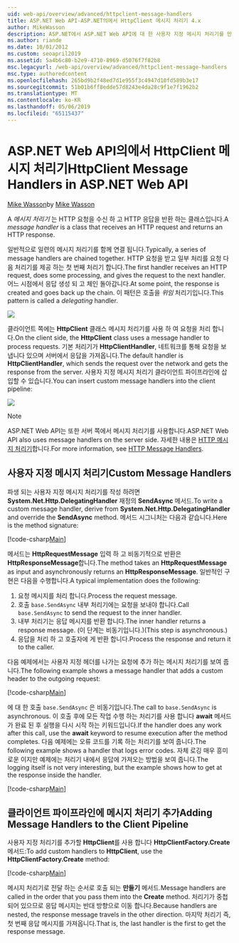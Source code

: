 ```yaml
---
uid: web-api/overview/advanced/httpclient-message-handlers
title: ASP.NET Web API-ASP.NET의에서 HttpClient 메시지 처리기 4.x
author: MikeWasson
description: ASP.NET에서 ASP.NET Web API에 대 한 사용자 지정 메시지 처리기를 만들 4.x
ms.author: riande
ms.date: 10/01/2012
ms.custom: seoapril2019
ms.assetid: 5a4b6c80-b2e9-4710-8969-d5076f7f82b8
msc.legacyurl: /web-api/overview/advanced/httpclient-message-handlers
msc.type: authoredcontent
ms.openlocfilehash: 265bd9b2f48ed7d1e955f3c4947d10fd589b3e17
ms.sourcegitcommit: 51b01b6ff8edde57d8243e4da28c9f1e7f1962b2
ms.translationtype: MT
ms.contentlocale: ko-KR
ms.lasthandoff: 05/06/2019
ms.locfileid: "65115437"
---
```

# <a name="httpclient-message-handlers-in-aspnet-web-api"></a><span data-ttu-id="d0456-103">ASP.NET Web API의에서 HttpClient 메시지 처리기</span><span class="sxs-lookup"><span data-stu-id="d0456-103">HttpClient Message Handlers in ASP.NET Web API</span></span>

<span data-ttu-id="d0456-104">[Mike Wasson](https://github.com/MikeWasson)</span><span class="sxs-lookup"><span data-stu-id="d0456-104">by [Mike Wasson](https://github.com/MikeWasson)</span></span>

<span data-ttu-id="d0456-105">A *메시지 처리기* 는 HTTP 요청을 수신 하 고 HTTP 응답을 반환 하는 클래스입니다.</span><span class="sxs-lookup"><span data-stu-id="d0456-105">A *message handler* is a class that receives an HTTP request and returns an HTTP response.</span></span>

<span data-ttu-id="d0456-106">일반적으로 일련의 메시지 처리기를 함께 연결 됩니다.</span><span class="sxs-lookup"><span data-stu-id="d0456-106">Typically, a series of message handlers are chained together.</span></span> <span data-ttu-id="d0456-107">HTTP 요청을 받고 일부 처리를 요청 다음 처리기를 제공 하는 첫 번째 처리기 합니다.</span><span class="sxs-lookup"><span data-stu-id="d0456-107">The first handler receives an HTTP request, does some processing, and gives the request to the next handler.</span></span> <span data-ttu-id="d0456-108">어느 시점에서 응답 생성 되 고 체인 돌아갑니다.</span><span class="sxs-lookup"><span data-stu-id="d0456-108">At some point, the response is created and goes back up the chain.</span></span> <span data-ttu-id="d0456-109">이 패턴은 호출을 *위임* 처리기입니다.</span><span class="sxs-lookup"><span data-stu-id="d0456-109">This pattern is called a *delegating* handler.</span></span>

![](httpclient-message-handlers/_static/image1.png)

<span data-ttu-id="d0456-110">클라이언트 쪽에는 **HttpClient** 클래스 메시지 처리기를 사용 하 여 요청을 처리 합니다.</span><span class="sxs-lookup"><span data-stu-id="d0456-110">On the client side, the **HttpClient** class uses a message handler to process requests.</span></span> <span data-ttu-id="d0456-111">기본 처리기가 **HttpClientHandler**, 네트워크를 통해 요청을 보냅니다 있으며 서버에서 응답을 가져옵니다.</span><span class="sxs-lookup"><span data-stu-id="d0456-111">The default handler is **HttpClientHandler**, which sends the request over the network and gets the response from the server.</span></span> <span data-ttu-id="d0456-112">사용자 지정 메시지 처리기 클라이언트 파이프라인에 삽입할 수 있습니다.</span><span class="sxs-lookup"><span data-stu-id="d0456-112">You can insert custom message handlers into the client pipeline:</span></span>

![](httpclient-message-handlers/_static/image2.png)

> [!NOTE]
> <span data-ttu-id="d0456-113">ASP.NET Web API는 또한 서버 쪽에서 메시지 처리기를 사용합니다.</span><span class="sxs-lookup"><span data-stu-id="d0456-113">ASP.NET Web API also uses message handlers on the server side.</span></span> <span data-ttu-id="d0456-114">자세한 내용은 [HTTP 메시지 처리기](http-message-handlers.md)합니다.</span><span class="sxs-lookup"><span data-stu-id="d0456-114">For more information, see [HTTP Message Handlers](http-message-handlers.md).</span></span>

## <a name="custom-message-handlers"></a><span data-ttu-id="d0456-115">사용자 지정 메시지 처리기</span><span class="sxs-lookup"><span data-stu-id="d0456-115">Custom Message Handlers</span></span>

<span data-ttu-id="d0456-116">파생 되는 사용자 지정 메시지 처리기를 작성 하려면 **System.Net.Http.DelegatingHandler** 재정의 **SendAsync** 메서드.</span><span class="sxs-lookup"><span data-stu-id="d0456-116">To write a custom message handler, derive from **System.Net.Http.DelegatingHandler** and override the **SendAsync** method.</span></span> <span data-ttu-id="d0456-117">메서드 시그니처는 다음과 같습니다.</span><span class="sxs-lookup"><span data-stu-id="d0456-117">Here is the method signature:</span></span>

[!code-csharp[Main](httpclient-message-handlers/samples/sample1.cs)]

<span data-ttu-id="d0456-118">메서드는 **HttpRequestMessage** 입력 하 고 비동기적으로 반환은 **HttpResponseMessage**합니다.</span><span class="sxs-lookup"><span data-stu-id="d0456-118">The method takes an **HttpRequestMessage** as input and asynchronously returns an **HttpResponseMessage**.</span></span> <span data-ttu-id="d0456-119">일반적인 구현은 다음을 수행합니다.</span><span class="sxs-lookup"><span data-stu-id="d0456-119">A typical implementation does the following:</span></span>

1. <span data-ttu-id="d0456-120">요청 메시지를 처리 합니다.</span><span class="sxs-lookup"><span data-stu-id="d0456-120">Process the request message.</span></span>
2. <span data-ttu-id="d0456-121">호출 `base.SendAsync` 내부 처리기에는 요청을 보내야 합니다.</span><span class="sxs-lookup"><span data-stu-id="d0456-121">Call `base.SendAsync` to send the request to the inner handler.</span></span>
3. <span data-ttu-id="d0456-122">내부 처리기는 응답 메시지를 반환 합니다.</span><span class="sxs-lookup"><span data-stu-id="d0456-122">The inner handler returns a response message.</span></span> <span data-ttu-id="d0456-123">(이 단계는 비동기입니다.)</span><span class="sxs-lookup"><span data-stu-id="d0456-123">(This step is asynchronous.)</span></span>
4. <span data-ttu-id="d0456-124">응답을 처리 하 고 호출자에 게 반환 합니다.</span><span class="sxs-lookup"><span data-stu-id="d0456-124">Process the response and return it to the caller.</span></span>

<span data-ttu-id="d0456-125">다음 예제에서는 사용자 지정 헤더를 나가는 요청에 추가 하는 메시지 처리기를 보여 줍니다.</span><span class="sxs-lookup"><span data-stu-id="d0456-125">The following example shows a message handler that adds a custom header to the outgoing request:</span></span>

[!code-csharp[Main](httpclient-message-handlers/samples/sample2.cs)]

<span data-ttu-id="d0456-126">에 대 한 호출 `base.SendAsync` 은 비동기입니다.</span><span class="sxs-lookup"><span data-stu-id="d0456-126">The call to `base.SendAsync` is asynchronous.</span></span> <span data-ttu-id="d0456-127">이 호출 후에 모든 작업 수행 하는 처리기를 사용 합니다 **await** 메서드가 완료 된 후 실행을 다시 시작 하는 키워드입니다.</span><span class="sxs-lookup"><span data-stu-id="d0456-127">If the handler does any work after this call, use the **await** keyword to resume execution after the method completes.</span></span> <span data-ttu-id="d0456-128">다음 예제에는 오류 코드를 기록 하는 처리기를 보여 줍니다.</span><span class="sxs-lookup"><span data-stu-id="d0456-128">The following example shows a handler that logs error codes.</span></span> <span data-ttu-id="d0456-129">자체 로깅 매우 흥미로운 이지만 예제에는 처리기 내에서 응답에 가져오는 방법을 보여 줍니다.</span><span class="sxs-lookup"><span data-stu-id="d0456-129">The logging itself is not very interesting, but the example shows how to get at the response inside the handler.</span></span>

[!code-csharp[Main](httpclient-message-handlers/samples/sample3.cs?highlight=10,13)]

## <a name="adding-message-handlers-to-the-client-pipeline"></a><span data-ttu-id="d0456-130">클라이언트 파이프라인에 메시지 처리기 추가</span><span class="sxs-lookup"><span data-stu-id="d0456-130">Adding Message Handlers to the Client Pipeline</span></span>

<span data-ttu-id="d0456-131">사용자 지정 처리기를 추가할 **HttpClient**를 사용 합니다 **HttpClientFactory.Create** 메서드:</span><span class="sxs-lookup"><span data-stu-id="d0456-131">To add custom handlers to **HttpClient**, use the **HttpClientFactory.Create** method:</span></span>

[!code-csharp[Main](httpclient-message-handlers/samples/sample4.cs)]

<span data-ttu-id="d0456-132">메시지 처리기로 전달 하는 순서로 호출 되는 **만들기** 메서드.</span><span class="sxs-lookup"><span data-stu-id="d0456-132">Message handlers are called in the order that you pass them into the **Create** method.</span></span> <span data-ttu-id="d0456-133">처리기가 중첩 되어 있으므로 응답 메시지는 반대 방향으로 이동 합니다.</span><span class="sxs-lookup"><span data-stu-id="d0456-133">Because handlers are nested, the response message travels in the other direction.</span></span> <span data-ttu-id="d0456-134">마지막 처리기 즉, 첫 번째 응답 메시지를 가져옵니다.</span><span class="sxs-lookup"><span data-stu-id="d0456-134">That is, the last handler is the first to get the response message.</span></span>
